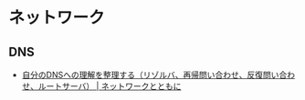 # ネットワーク

## DNS

- [自分のDNSへの理解を整理する（リゾルバ、再帰問い合わせ、反復問い合わせ、ルートサーバ） | ネットワークとともに](https://www.infrastudy.com/?p=1299)